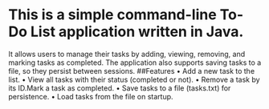 # This is a simple command-line To-Do List application written in Java.
It allows users to manage their tasks by adding, viewing, removing, and 
marking tasks as completed. The application also supports saving tasks 
to a file, so they persist between sessions.
##Features
• Add a new task to the list.
• View all tasks with their status (completed or not).
• Remove a task by its ID.Mark a task as completed.
• Save tasks to a file (tasks.txt) for persistence.
• Load tasks from the file on startup.
